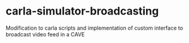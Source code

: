 # carla-simulator-broadcasting
Modification to carla scripts and implementation of custom interface to broadcast video feed in a CAVE
